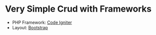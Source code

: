 # Very Simple Crud with Frameworks
* PHP Framework: [Code Igniter](https://codeigniter.com/)
* Layout: [Bootstrap](https://getbootstrap.com/)

